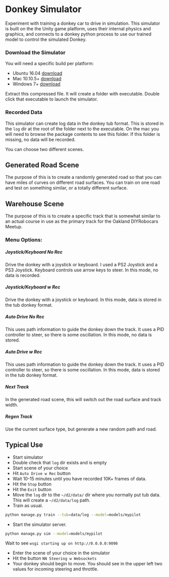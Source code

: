 # Donkey Simulator

Experiment with training a donkey car to drive in simulation. This simulator is built on the the Unity game platform, uses their internal physics and graphics, and connects to a donkey python process to use our trained model to control the simulated Donkey.

### Download the Simulator

You will need a specific build per platform:

* Ubuntu 16.04 [download](https://drive.google.com/open?id=0BxSsaxmEV-5Yc3VVdVQ4UUZOc0k)
* Mac 10.10.5+ [download](https://drive.google.com/open?id=0BxSsaxmEV-5YRnFEZmpRaks5NXM)
* Windows 7+ [download](https://drive.google.com/open?id=0BxSsaxmEV-5YRC1ZWHZ4Y1dZTkE)

Extract this compressed file. It will create a folder with executable. Double click that executable to launch the simulator.

### Recorded Data

This simulator can create log data in the donkey tub format. This is stored in the `log` dir at the root of the folder next to the executable. On the mac you will need to browse the package contents to see this folder. If this folder is missing, no data will be recorded.


You can choose two different scenes.

## Generated Road Scene

The purpose of this is to create a randomly generated road so that you can have miles of curves on different road surfaces. You can train on one road and test on something similar, or a totally different surface.

## Warehouse Scene

The purpose of this is to create a specific track that is somewhat similar to an actual course in use as the primary track for the Oakland DIYRobocars Meetup.

### Menu Options:

##### Joystick/Keyboard No Rec

Drive the donkey with a joystick or keyboard. I used a PS2 Joystick and a PS3 Joystick. Keyboard controls use arrow keys to steer. In this mode, no data is recorded.

##### Joystick/Keyboard w Rec

Drive the donkey with a joystick or keyboard. In this mode, data is stored in the tub donkey format.

##### Auto Drive No Rec

This uses path information to guide the donkey down the track. It uses a PID controller to steer, so there is some oscillation. In this mode, no data is stored.

##### Auto Drive w Rec

This uses path information to guide the donkey down the track. It uses a PID controller to steer, so there is some oscillation. In this mode, data is stored in the tub donkey format.

##### Next Track

In the generated road scene, this will switch out the road surface and track width.

##### Regen Track

Use the current surface type, but generate a new random path and road.



## Typical Use
* Start simulator
* Double check that `log` dir exists and is empty
* Start scene of your choice
* Hit `Auto Drive w Rec` button
* Wait 10-15 minutes until you have recorded 10K+ frames of data.
* Hit the `Stop` button
* Hit the `Exit` button
* Move the `log` dir to the `~/d2/data/` dir where you normally put tub data. This will create a `~/d2/data/log` path.
* Train as usual. 

``` bash
python manage.py train --tub=data/log --model=models/mypilot
```

* Start the simulator server. 

``` bash
python manage.py sim --model=models/mypilot
```

Wait to see `wsgi starting up on http://0.0.0.0:9090`

* Enter the scene of your choice in the simulator
* Hit the button `NN Steering w Websockets`
* Your donkey should begin to move. You should see in the upper left two values for incoming steering and throttle.


